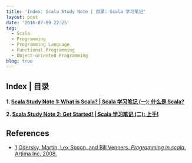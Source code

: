 ```yaml
---
title: 'Index: Scala Study Note | 目录: Scala 学习笔记'
layout: post
date: '2016-07-09 22:25'
tag:
  - Scala
  - Programming
  - Programming Language
  - Functional Programming
  - Object-oriented Programming
blog: true
---
```


## Index \| 目录

  **1. [Scala Study Note 1: What is Scala? \| Scala 学习笔记 (一): 什么是 Scala?](https://fluency03.github.io/scala-study-note-1/)**

  **2. [Scala Study Note 2: Get Started! \| Scala 学习笔记 (二): 上手!](https://fluency03.github.io/scala-study-note-2/)**











## References


* [1] [Odersky, Martin, Lex Spoon, and Bill Venners. *Programming in scala*. Artima Inc, 2008.][1]




[1]: https://cs.uwaterloo.ca/~brecht/courses/702/Possible-Readings/scala/ProgrammingInScala.pdf
